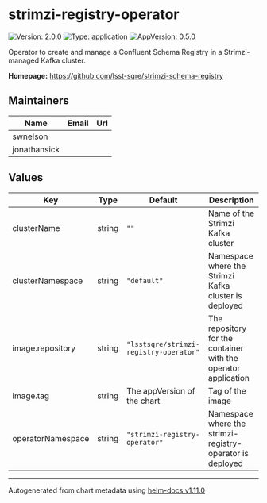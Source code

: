 # strimzi-registry-operator

![Version: 2.0.0](https://img.shields.io/badge/Version-2.0.0-informational?style=flat-square) ![Type: application](https://img.shields.io/badge/Type-application-informational?style=flat-square) ![AppVersion: 0.5.0](https://img.shields.io/badge/AppVersion-0.5.0-informational?style=flat-square)

Operator to create and manage a Confluent Schema Registry in a Strimzi-managed Kafka cluster.

**Homepage:** <https://github.com/lsst-sqre/strimzi-schema-registry>

## Maintainers

| Name | Email | Url |
| ---- | ------ | --- |
| swnelson |  |  |
| jonathansick |  |  |

## Values

| Key | Type | Default | Description |
|-----|------|---------|-------------|
| clusterName | string | `""` | Name of the Strimzi Kafka cluster |
| clusterNamespace | string | `"default"` | Namespace where the Strimzi Kafka cluster is deployed |
| image.repository | string | `"lsstsqre/strimzi-registry-operator"` | The repository for the container with the operator application |
| image.tag | string | The appVersion of the chart | Tag of the image |
| operatorNamespace | string | `"strimzi-registry-operator"` | Namespace where the strimzi-registry-operator is deployed |

----------------------------------------------
Autogenerated from chart metadata using [helm-docs v1.11.0](https://github.com/norwoodj/helm-docs/releases/v1.11.0)
